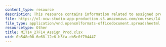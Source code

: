 ```yaml
---
content_type: resource
description: This resource contains information related to assigned products.
file: https://ol-ocw-studio-app-production.s3.amazonaws.com/courses/14-27-economics-and-e-commerce-fall-2014/0b548e006e6812e6b5faeb5c0f704447_MIT14_27F14_Assign_Prod.xlsx
file_type: application/vnd.openxmlformats-officedocument.spreadsheetml.sheet
resourcetype: Other
title: MIT14_27F14_Assign_Prod.xlsx
uid: 0b548e00-6e68-12e6-b5fa-eb5c0f704447
---
```

